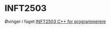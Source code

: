 # INFT2503
Øvinger i faget [INFT2503 C++ for programmerere](https://www.ntnu.no/studier/emner/INFT2503#tab=omEmnet)
